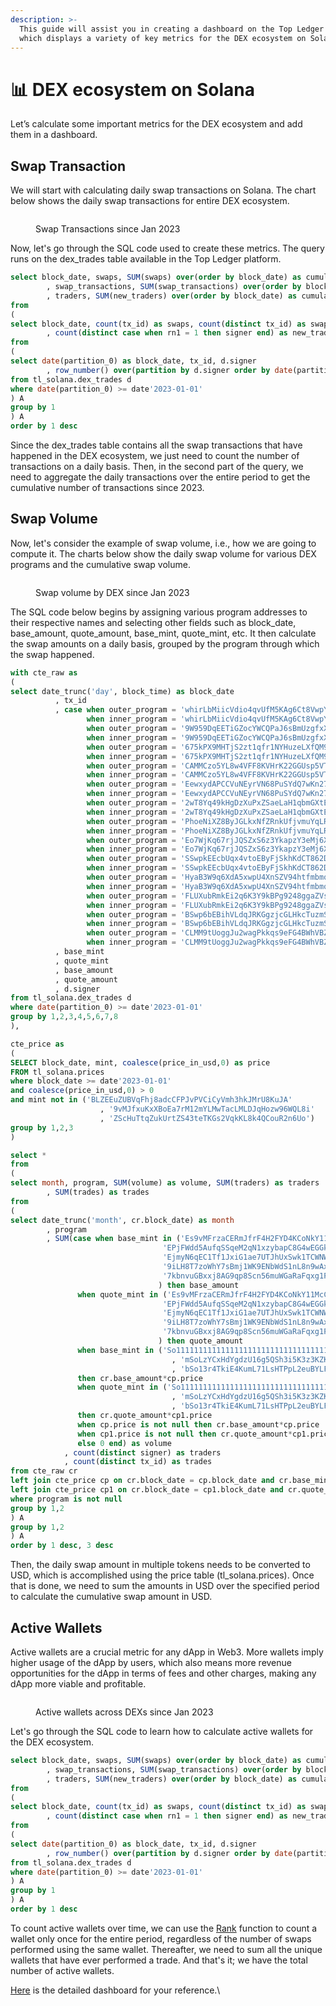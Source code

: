 ```yaml
---
description: >-
  This guide will assist you in creating a dashboard on the Top Ledger platform,
  which displays a variety of key metrics for the DEX ecosystem on Solana.
---
```


# 📊 DEX ecosystem on Solana

Let’s calculate some important metrics for the DEX ecosystem and add them in a dashboard.

## Swap Transaction

We will start with calculating daily swap transactions on Solana. The chart below shows the daily swap transactions for entire DEX ecosystem.

<figure><img src="../../../.gitbook/assets/Screenshot 2024-01-17 at 1.17.15 PM.png" alt=""><figcaption><p>Swap Transactions since Jan 2023</p></figcaption></figure>

Now, let's go through the SQL code used to create these metrics. The query runs on the dex\_trades table available in the Top Ledger platform.

```sql
select block_date, swaps, SUM(swaps) over(order by block_date) as cumulative_swaps
        , swap_transactions, SUM(swap_transactions) over(order by block_date) as cumulative_swap_transactions
        , traders, SUM(new_traders) over(order by block_date) as cumulative_traders
from
(
select block_date, count(tx_id) as swaps, count(distinct tx_id) as swap_transactions, count(distinct signer) as traders
        , count(distinct case when rn1 = 1 then signer end) as new_traders
from
(
select date(partition_0) as block_date, tx_id, d.signer
        , row_number() over(partition by d.signer order by date(partition_0)) as rn1
from tl_solana.dex_trades d 
where date(partition_0) >= date'2023-01-01'
) A 
group by 1
) A 
order by 1 desc
```

Since the dex\_trades table contains all the swap transactions that have happened in the DEX ecosystem, we just need to count the number of transactions on a daily basis. Then, in the second part of the query, we need to aggregate the daily transactions over the entire period to get the cumulative number of transactions since 2023.

## Swap Volume

Now, let's consider the example of swap volume, i.e., how we are going to compute it. The charts below show the daily swap volume for various DEX programs and the cumulative swap volume.

<figure><img src="../../../.gitbook/assets/Screenshot 2024-01-17 at 1.32.11 PM.png" alt=""><figcaption><p>Swap volume by DEX since Jan 2023</p></figcaption></figure>

The SQL code below begins by assigning various program addresses to their respective names and selecting other fields such as block\_date, base\_amount, quote\_amount, base\_mint, quote\_mint, etc. It then calculate the swap amounts on a daily basis, grouped by the program through which the swap happened.

```sql
with cte_raw as 
(
select date_trunc('day', block_time) as block_date
          , tx_id
          , case when outer_program = 'whirLbMiicVdio4qvUfM5KAg6Ct8VwpYzGff3uctyCc' then 'Orca Liquidity Pools'
                 when inner_program = 'whirLbMiicVdio4qvUfM5KAg6Ct8VwpYzGff3uctyCc' then 'Orca Liquidity Pools'
                 when outer_program = '9W959DqEETiGZocYWCQPaJ6sBmUzgfxXfqGeTEdp3aQP' then 'Orca v2'
                 when inner_program = '9W959DqEETiGZocYWCQPaJ6sBmUzgfxXfqGeTEdp3aQP' then 'Orca v2'
                 when outer_program = '675kPX9MHTjS2zt1qfr1NYHuzeLXfQM9H24wFSUt1Mp8' then 'Raydium v4'
                 when inner_program = '675kPX9MHTjS2zt1qfr1NYHuzeLXfQM9H24wFSUt1Mp8' then 'Raydium v4'
                 when outer_program = 'CAMMCzo5YL8w4VFF8KVHrK22GGUsp5VTaW7grrKgrWqK' then 'Raydium CLMM'
                 when inner_program = 'CAMMCzo5YL8w4VFF8KVHrK22GGUsp5VTaW7grrKgrWqK' then 'Raydium CLMM'
                 when outer_program = 'EewxydAPCCVuNEyrVN68PuSYdQ7wKn27V9Gjeoi8dy3S' then 'Lifinity v1'
                 when inner_program = 'EewxydAPCCVuNEyrVN68PuSYdQ7wKn27V9Gjeoi8dy3S' then 'Lifinity v1'
                 when outer_program = '2wT8Yq49kHgDzXuPxZSaeLaH1qbmGXtEyPy64bL7aD3c' then 'Lifinity v2'
                 when inner_program = '2wT8Yq49kHgDzXuPxZSaeLaH1qbmGXtEyPy64bL7aD3c' then 'Lifinity v2'
                 when outer_program = 'PhoeNiXZ8ByJGLkxNfZRnkUfjvmuYqLR89jjFHGqdXY' then 'Phoenix'
                 when inner_program = 'PhoeNiXZ8ByJGLkxNfZRnkUfjvmuYqLR89jjFHGqdXY' then 'Phoenix'
                 when outer_program = 'Eo7WjKq67rjJQSZxS6z3YkapzY3eMj6Xy8X5EQVn5UaB' then 'Meteora'
                 when inner_program = 'Eo7WjKq67rjJQSZxS6z3YkapzY3eMj6Xy8X5EQVn5UaB' then 'Meteora'
                 when outer_program = 'SSwpkEEcbUqx4vtoEByFjSkhKdCT862DNVb52nZg1UZ' then 'Saber'
                 when inner_program = 'SSwpkEEcbUqx4vtoEByFjSkhKdCT862DNVb52nZg1UZ' then 'Saber'
                 when outer_program = 'HyaB3W9q6XdA5xwpU4XnSZV94htfmbmqJXZcEbRaJutt' then 'Invariant'
                 when inner_program = 'HyaB3W9q6XdA5xwpU4XnSZV94htfmbmqJXZcEbRaJutt' then 'Invariant'
                 when outer_program = 'FLUXubRmkEi2q6K3Y9kBPg9248ggaZVsoSFhtJHSrm1X' then 'FluxBeam'
                 when inner_program = 'FLUXubRmkEi2q6K3Y9kBPg9248ggaZVsoSFhtJHSrm1X' then 'FluxBeam'
                 when outer_program = 'BSwp6bEBihVLdqJRKGgzjcGLHkcTuzmSo1TQkHepzH8p' then 'BonkSwap'
                 when inner_program = 'BSwp6bEBihVLdqJRKGgzjcGLHkcTuzmSo1TQkHepzH8p' then 'BonkSwap'
                 when outer_program = 'CLMM9tUoggJu2wagPkkqs9eFG4BWhVBZWkP1qv3Sp7tR' then 'Crema'
                 when inner_program = 'CLMM9tUoggJu2wagPkkqs9eFG4BWhVBZWkP1qv3Sp7tR' then 'Crema' end as program
          , base_mint
          , quote_mint
          , base_amount
          , quote_amount
          , d.signer
from tl_solana.dex_trades d 
where date(partition_0) >= date'2023-01-01'
group by 1,2,3,4,5,6,7,8
),

cte_price as 
(
SELECT block_date, mint, coalesce(price_in_usd,0) as price
FROM tl_solana.prices
where block_date >= date'2023-01-01'
and coalesce(price_in_usd,0) > 0
and mint not in ('BLZEEuZUBVqFhj8adcCFPJvPVCiCyVmh3hkJMrU8KuJA'
                    , '9vMJfxuKxXBoEa7rM12mYLMwTacLMLDJqHozw96WQL8i'
                    , 'ZScHuTtqZukUrtZS43teTKGs2VqkKL8k4QCouR2n6Uo')
group by 1,2,3
)

select *
from
(
select month, program, SUM(volume) as volume, SUM(traders) as traders
        , SUM(trades) as trades
from
(
select date_trunc('month', cr.block_date) as month
        , program
        , SUM(case when base_mint in ('Es9vMFrzaCERmJfrF4H2FYD4KCoNkY11McCe8BenwNYB',
                                  'EPjFWdd5AufqSSqeM2qN1xzybapC8G4wEGGkZwyTDt1v',
                                  'EjmyN6qEC1Tf1JxiG1ae7UTJhUxSwk1TCWNWqxWV4J6o',
                                  '9iLH8T7zoWhY7sBmj1WK9ENbWdS1nL8n9wAxaeRitTa6',
                                  '7kbnvuGBxxj8AG9qp8Scn56muWGaRaFqxg1FsRp3PaFT'
                                 ) then base_amount
               when quote_mint in ('Es9vMFrzaCERmJfrF4H2FYD4KCoNkY11McCe8BenwNYB',
                                  'EPjFWdd5AufqSSqeM2qN1xzybapC8G4wEGGkZwyTDt1v',
                                  'EjmyN6qEC1Tf1JxiG1ae7UTJhUxSwk1TCWNWqxWV4J6o',
                                  '9iLH8T7zoWhY7sBmj1WK9ENbWdS1nL8n9wAxaeRitTa6',
                                  '7kbnvuGBxxj8AG9qp8Scn56muWGaRaFqxg1FsRp3PaFT'
                                 ) then quote_amount
               when base_mint in ('So11111111111111111111111111111111111111112'
                                    , 'mSoLzYCxHdYgdzU16g5QSh3i5K3z3KZK7ytfqcJm7So'
                                    , 'bSo13r4TkiE4KumL71LsHTPpL2euBYLFx6h9HP3piy1')
               then cr.base_amount*cp.price
               when quote_mint in ('So11111111111111111111111111111111111111112'
                                    , 'mSoLzYCxHdYgdzU16g5QSh3i5K3z3KZK7ytfqcJm7So'
                                    , 'bSo13r4TkiE4KumL71LsHTPpL2euBYLFx6h9HP3piy1')
               then cr.quote_amount*cp1.price
               when cp.price is not null then cr.base_amount*cp.price
               when cp1.price is not null then cr.quote_amount*cp1.price
               else 0 end) as volume
            , count(distinct signer) as traders
            , count(distinct tx_id) as trades
from cte_raw cr 
left join cte_price cp on cr.block_date = cp.block_date and cr.base_mint = cp.mint
left join cte_price cp1 on cr.block_date = cp1.block_date and cr.quote_mint = cp1.mint
where program is not null
group by 1,2
) A 
group by 1,2
) A 
order by 1 desc, 3 desc
```

Then, the daily swap amount in multiple tokens needs to be converted to USD, which is accomplished using the price table (tl\_solana.prices). Once that is done, we need to sum the amounts in USD over the specified period to calculate the cumulative swap amount in USD.

## Active Wallets

Active wallets are a crucial metric for any dApp in Web3. More wallets imply higher usage of the dApp by users, which also means more revenue opportunities for the dApp in terms of fees and other charges, making any dApp more viable and profitable.

<figure><img src="../../../.gitbook/assets/Screenshot 2024-01-17 at 1.46.32 PM.png" alt=""><figcaption><p>Active wallets across DEXs since Jan 2023</p></figcaption></figure>

Let's go through the SQL code to learn how to calculate active wallets for the DEX ecosystem.

```sql
select block_date, swaps, SUM(swaps) over(order by block_date) as cumulative_swaps
        , swap_transactions, SUM(swap_transactions) over(order by block_date) as cumulative_swap_transactions
        , traders, SUM(new_traders) over(order by block_date) as cumulative_traders
from
(
select block_date, count(tx_id) as swaps, count(distinct tx_id) as swap_transactions, count(distinct signer) as traders
        , count(distinct case when rn1 = 1 then signer end) as new_traders
from
(
select date(partition_0) as block_date, tx_id, d.signer
        , row_number() over(partition by d.signer order by date(partition_0)) as rn1
from tl_solana.dex_trades d 
where date(partition_0) >= date'2023-01-01'
) A 
group by 1
) A 
order by 1 desc
```

To count active wallets over time, we can use the [Rank](https://trino.io/docs/current/functions/window.html) function to count a wallet only once for the entire period, regardless of the number of swaps performed using the same wallet. Thereafter, we need to sum all the unique wallets that have ever performed a trade. And that's it; we have the total number of active wallets.

[Here](https://analytics.topledger.xyz/tl/public/dashboards/K6um5NyEC1tGik3QkQacRzyKXdGrPyN5pMdnvvLo) is the detailed dashboard for your reference.\


